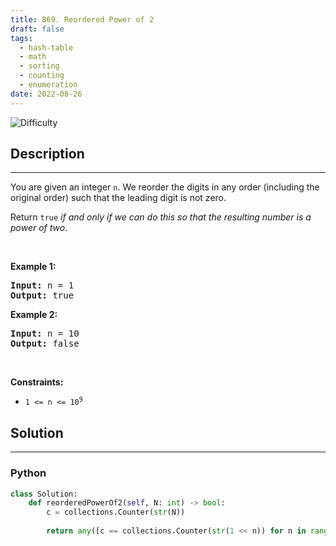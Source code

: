 ```yaml
---
title: 869. Reordered Power of 2
draft: false
tags: 
  - hash-table
  - math
  - sorting
  - counting
  - enumeration
date: 2022-08-26
---
```


![Difficulty](https://img.shields.io/badge/Difficulty-Medium-blue.svg)

## Description

---
<p>You are given an integer <code>n</code>. We reorder the digits in any order (including the original order) such that the leading digit is not zero.</p>

<p>Return <code>true</code> <em>if and only if we can do this so that the resulting number is a power of two</em>.</p>

<p>&nbsp;</p>
<p><strong class="example">Example 1:</strong></p>

<pre>
<strong>Input:</strong> n = 1
<strong>Output:</strong> true
</pre>

<p><strong class="example">Example 2:</strong></p>

<pre>
<strong>Input:</strong> n = 10
<strong>Output:</strong> false
</pre>

<p>&nbsp;</p>
<p><strong>Constraints:</strong></p>

<ul>
	<li><code>1 &lt;= n &lt;= 10<sup>9</sup></code></li>
</ul>


## Solution

---
### Python
``` py title='reordered-power-of-2'
class Solution:
    def reorderedPowerOf2(self, N: int) -> bool:
        c = collections.Counter(str(N))
        
        return any([c == collections.Counter(str(1 << n)) for n in range(30)])

```

